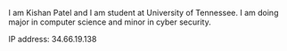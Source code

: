 I am Kishan Patel and I am student at University of Tennessee. I am doing major in computer science and minor in cyber security. 

IP address: 34.66.19.138
